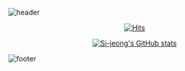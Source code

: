 <!--
**Si-jeong/Si-jeong** is a ✨ _special_ ✨ repository because its `README.md` (this file) appears on your GitHub profile.

Here are some ideas to get you started:

- 🔭 I’m currently working on ...
- 🌱 I’m currently learning ...
- 👯 I’m looking to collaborate on ...
- 🤔 I’m looking for help with ...
- 💬 Ask me about ...
- 📫 How to reach me: ...
- 😄 Pronouns: ...
- ⚡ Fun fact: ...
-->

<!-- ![header](https://capsule-render.vercel.app/api?type=waving&section=header&color=FEF7D7&height=100&animation=fadeIn&text=SJ&fontColor=F3F0F2&fontSize=90&fontAlign=80) -->

![header](https://capsule-render.vercel.app/api?type=waving&section=header&color=87ceeb&height=200&animation=fadeIn&text=SJ&fontColor=fff&fontSize=80&fontAlign=85)

<div align=center>

[![Hits](https://hits.seeyoufarm.com/api/count/incr/badge.svg?url=https%3A%2F%2Fgithub.com%2FSi-jeong&count_bg=%2379C83D&title_bg=%23555555&icon=&icon_color=%23E7E7E7&title=hits&edge_flat=true)](https://hits.seeyoufarm.com)

</div>

<!-- tokyonight
algolia
nightowl
blue-green
ayu-mirage -->

<!-- https://github.com/kyechan99/capsule-render -->

<!-- [![Si-jeong's GitHub stats](https://github-readme-stats.vercel.app/api?username=Si-jeong&hide=stars,issues&hide_border=true&count_private=true&show_icons=true&bg_color=30,000,0f9b0f&title_color=fff&text_color=fff)](https://github.com/Si-jeong/github-readme-stats) -->

<div align=center>

[![Si-jeong's GitHub stats](https://github-readme-stats.vercel.app/api?username=Si-jeong&hide=stars&hide_border=true&count_private=true&show_icons=true&theme=tokyonight)](https://github.com/Si-jeong/github-readme-stats)

</div>

<!-- https://github.com/anuraghazra/github-readme-stats/blob/master/docs/readme_kr.md -->
<!-- https://github.com/anuraghazra/github-readme-stats/blob/master/themes/README.md -->
<!-- https://uigradients.com/#BlackRos%C3%A9 -->
<!-- https://www.resharp.co.kr/64 -->



![footer](https://capsule-render.vercel.app/api?type=waving&section=footer&color=81ECEC&height=100)
